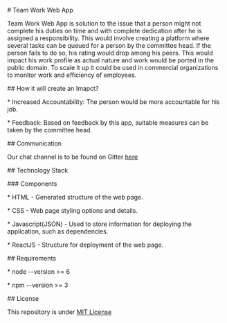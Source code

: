 # Team Work Web App

Team Work Web App is solution to the issue that a person might not complete his duties on time and with complete dedication after he is assigned a responsibility.
This would involve creating a platform where several tasks can be queued for a person by the committee head. If the person fails to do so, his rating would drop among his peers. This would impact his work profile as actual nature and work would be ported in the public domain. 
To scale it up it could be used in commercial organizations to monitor work and efficiency of employees.


## How it will create an Imapct?

* Increased Accountability: The person would be more accountable for his job.

* Feedback: Based on feedback by this app, suitable measures can be taken by the committee head.


## Communication


Our chat channel is to be found on Gitter [here](https://gitter.im/dsciitpatna/TeamWork)


## Technology Stack


### Components

* HTML - Generated structure of the web page.

* CSS - Web page styling options and details.

* Javascript(JSON) - Used to store information for deploying the application, such as dependencies.

* ReactJS - Structure for deployment of the web page.


## Requirements

* node --version >= 6

* npm --version >= 3


## License


This repository is under [MIT License](LICENSE)

